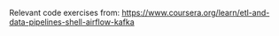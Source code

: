 Relevant code exercises from:
https://www.coursera.org/learn/etl-and-data-pipelines-shell-airflow-kafka
